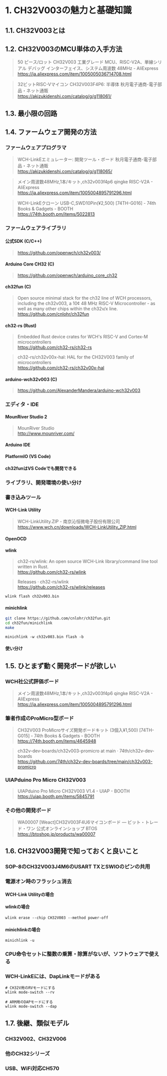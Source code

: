 # 1. CH32V003の魅力と基礎知識

## 1.1. CH32V003とは

## 1.2. CH32V003のMCU単体の入手方法

> 50 ピース/ロット CH32V003 工業グレード MCU、RISC-V2A、単線シリアル デバッグ インターフェイス、システム周波数 48MHz - AliExpress<br/>https://ja.aliexpress.com/item/1005005036714708.html

> 32ビットRISC-Vマイコン CH32V003F4P6: 半導体 秋月電子通商-電子部品・ネット通販<br/>https://akizukidenshi.com/catalog/g/g118061/

## 1.3. 最小限の回路

## 1.4. ファームウェア開発の方法

### ファームウェアプログラマ

> WCH-LinkEエミュレーター: 開発ツール・ボード 秋月電子通商-電子部品・ネット通販<br/>https://akizukidenshi.com/catalog/g/g118065/

> メイン周波数48MHz,1本/キット,ch32v003f4p6 qingke RISC-V2A - AliExpress<br/>https://ja.aliexpress.com/item/1005004895791296.html

> WCH-LinkEクローン USB-C,SWD10Pin(¥2,500) [74TH-G016] - 74th Books & Gadgets - BOOTH<br/>https://74th.booth.pm/items/5022813

### ファームウェアライブラリ

#### 公式SDK (C/C++)

> https://github.com/openwch/ch32v003/

#### Arduino Core CH32 (C)

> https://github.com/openwch/arduino_core_ch32

#### ch32fun (C)

> Open source minimal stack for the ch32 line of WCH processors, including the ch32v003, a 10¢ 48 MHz RISC-V Microcontroller - as well as many other chips within the ch32v/x line.<br/>https://github.com/cnlohr/ch32fun

#### ch32-rs (Rust)

> Embedded Rust device crates for WCH's RISC-V and Cortex-M microcontrollers<br/>https://github.com/ch32-rs/ch32-rs

> ch32-rs/ch32v00x-hal: HAL for the CH32V003 family of microcontrollers<br/>https://github.com/ch32-rs/ch32v00x-hal

#### arduino-wch32v003 (C)

> https://github.com/AlexanderMandera/arduino-wch32v003

### エディタ・IDE

#### MounRiver Studio 2

> MounRiver Studio<br/>http://www.mounriver.com/

#### Arduino IDE

#### PlatformIO (VS Code)

#### ch32funはVS Codeでも開発できる

### ライブラリ、開発環境の使い分け

### 書き込みツール

#### WCH-Link Utility

> WCH-LinkUtility.ZIP - 南京沁恒微电子股份有限公司<br/>https://www.wch.cn/downloads/WCH-LinkUtility_ZIP.html

#### OpenOCD

#### wlink

> ch32-rs/wlink: An open source WCH-Link library/command line tool written in Rust.<br/>https://github.com/ch32-rs/wlink

> Releases · ch32-rs/wlink<br/>https://github.com/ch32-rs/wlink/releases

```sh
wlink flash ch32v003.bin
```

#### minichlink

```sh
git clone https://github.com/cnlohr/ch32fun.git
cd ch32fun/minichlink
make
```

```
minichlink -w ch32v003.bin flash -b
```

#### 使い分け

## 1.5. ひとまず動く開発ボードが欲しい

### WCH社公式評価ボード

> メイン周波数48MHz,1本/キット,ch32v003f4p6 qingke RISC-V2A - AliExpress<br/>https://ja.aliexpress.com/item/1005004895791296.html

### 筆者作成のProMicro型ボード

> CH32V003 ProMicroサイズ開発ボードキット (3個入¥1,500) [74TH-G015] - 74th Books & Gadgets - BOOTH<br/>https://74th.booth.pm/items/4645948

> ch32v-dev-boards/ch32v003-promicro at main · 74th/ch32v-dev-boards<br/>https://github.com/74th/ch32v-dev-boards/tree/main/ch32v003-promicro

### UIAPduino Pro Micro CH32V003

> UIAPduino Pro Micro CH32V003 V1.4 - UIAP - BOOTH<br/>https://uiap.booth.pm/items/5845791

### その他の開発ボード

> WA00007 [Weact]CH32V003F4U6マイコンボード — ビット・トレード・ワン 公式オンラインショップ BTOS<br/>https://btoshop.jp/products/wa00007

## 1.6. CH32V003開発で知っておくと良いこと

### SOP-8のCH32V003J4M6のUSART TXとSWIOのピンの共用

### 電源オン時のフラッシュ消去

#### WCH-Link Utilityの場合

#### wlinkの場合

```
wlink erase --chip CH32V003 --method power-off
```

#### minichlinkの場合

```
minichlink -u
```

### CPU命令セットに整数の乗算・除算がないが、ソフトウェアで使える

### WCH-LinkEには、DapLinkモードがある

```
# CH32V用のRVモードにする
wlink mode-switch --rv

# ARM用のDAPモードにする
wlink mode-switch --dap
```

## 1.7. 後継、類似モデル

### CH32V002、CH32V006

### 他のCH32シリーズ

### USB、WiFi対応CH570
